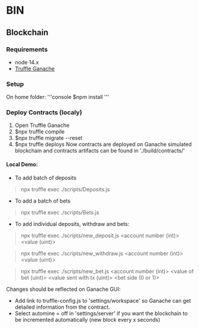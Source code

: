# BIN 
## Blockchain
### Requirements
* node 14.x
* [Truffle Ganache](trufflesuite.com/ganache)

### Setup
On home folder:
'''console
$npm install
'''

### Deploy Contracts (localy)
1) Open Truffle Ganache
2) $npx truffle compile
3) $npx truffle migrate --reset
4) $npx truffle deploys
Now contracts are deployed on Ganache simulated blockchain and contracts artifacts can be found in './build/contracts/'

#### Local Demo:
* To add batch of deposits
> npx truffle exec ./scripts/Deposits.js
* To add a batch of bets
> npx truffle exec ./scripts/Bets.js
* To add individual deposits, withdraw and bets:
> npx truffle exec ./scripts/new_deposit.js <account number (int)> <value (uint)>

> npx truffle exec ./scripts/new_withdraw.js <account number (int)> <value (uint)>

> npx truffle exec ./scripts/new_bet.js <account number (int)> <value of bet (uint)> <value sent with tx (uint)> <bet side (0 or 1)>

Changes should be reflected on Ganache GUI:
* Add link to truffle-config.js to 'settings/workspace' so Ganache can get detailed information from the contract.
* Select automine = off in 'settings/server' if you want the blockchain to be incremented automatically (new block every x seconds)

